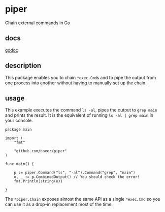 # piper
Chain external commands in Go

## docs
[godoc](godoc.org/github.com/noxer/piper)

## description
This package enables you to chain `*exec.Cmd`s and to pipe the output from one process into another without having to manually set up the chain.

## usage
This example executes the command `ls -al`, pipes the output to `grep main` and prints the result. It is the equivalent of running `ls -al | grep main` in your console.

    package main

    import (
    	"fmt"
    
    	"github.com/noxer/piper"
    )
    
    func main() {
    
    	p := piper.Command("ls", "-al").Command("grep", "main")
    	o, _ := p.CombinedOutput() // You should check the error!
    	fmt.Println(string(o))
    
    }

The `*piper.Chain` exposes almost the same API as a single `*exec.Cmd` so you can use it as a drop-in replacement most of the time.
